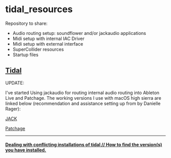 # tidal_resources

Repository to share:
* Audio routing setup: soundflower and/or jackaudio applications
* Midi setup with internal IAC Driver
* Midi setup with external interface
* SuperCollider resources 
* Startup files 


## [Tidal](https://tidalcycles.org/)

UPDATE:

I've started Using jackaudio for routing internal audio routing into Ableton Live and Patchage.  The working versions I use with macOS high sierra are linked below (recommendation and assistance setting up from by Danielle Rager):

[JACK](https://github.com/jackaudio/jackaudio.github.com/releases/download/1.9.11/JackOSX.0.92_b3.zip) 

[Patchage](http://drobilla.net/files/Patchage.zip)


---

#### [Dealing with conflicting installations of tidal // How to find the version(s) you have installed.](https://github.com/vism2889/tidal_resources/blob/master/MULTIPLES.md)



